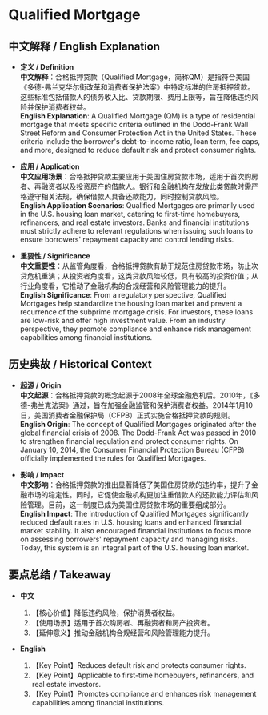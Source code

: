 # Qualified Mortgage

## 中文解释 / English Explanation

* **定义 / Definition**  
  **中文解释**：合格抵押贷款（Qualified Mortgage，简称QM）是指符合美国《多德-弗兰克华尔街改革和消费者保护法案》中特定标准的住房抵押贷款。这些标准包括借款人的债务收入比、贷款期限、费用上限等，旨在降低违约风险并保护消费者权益。  
  **English Explanation**: A Qualified Mortgage (QM) is a type of residential mortgage that meets specific criteria outlined in the Dodd-Frank Wall Street Reform and Consumer Protection Act in the United States. These criteria include the borrower's debt-to-income ratio, loan term, fee caps, and more, designed to reduce default risk and protect consumer rights.

* **应用 / Application**  
  **中文应用场景**：合格抵押贷款主要应用于美国住房贷款市场，适用于首次购房者、再融资者以及投资房产的借款人。银行和金融机构在发放此类贷款时需严格遵守相关法规，确保借款人具备还款能力，同时控制贷款风险。  
  **English Application Scenarios**: Qualified Mortgages are primarily used in the U.S. housing loan market, catering to first-time homebuyers, refinancers, and real estate investors. Banks and financial institutions must strictly adhere to relevant regulations when issuing such loans to ensure borrowers' repayment capacity and control lending risks.

* **重要性 / Significance**  
  **中文重要性**：从监管角度看，合格抵押贷款有助于规范住房贷款市场，防止次贷危机重演；从投资者角度看，这类贷款风险较低，具有较高的投资价值；从行业角度看，它推动了金融机构的合规经营和风险管理能力的提升。  
  **English Significance**: From a regulatory perspective, Qualified Mortgages help standardize the housing loan market and prevent a recurrence of the subprime mortgage crisis. For investors, these loans are low-risk and offer high investment value. From an industry perspective, they promote compliance and enhance risk management capabilities among financial institutions.

## 历史典故 / Historical Context

* **起源 / Origin**  
  **中文起源**：合格抵押贷款的概念起源于2008年全球金融危机后。2010年，《多德-弗兰克法案》通过，旨在加强金融监管和保护消费者权益。2014年1月10日，美国消费者金融保护局（CFPB）正式实施合格抵押贷款的规则。  
  **English Origin**: The concept of Qualified Mortgages originated after the global financial crisis of 2008. The Dodd-Frank Act was passed in 2010 to strengthen financial regulation and protect consumer rights. On January 10, 2014, the Consumer Financial Protection Bureau (CFPB) officially implemented the rules for Qualified Mortgages.

* **影响 / Impact**  
  **中文影响**：合格抵押贷款的推出显著降低了美国住房贷款的违约率，提升了金融市场的稳定性。同时，它促使金融机构更加注重借款人的还款能力评估和风险管理。目前，这一制度已成为美国住房贷款市场的重要组成部分。  
  **English Impact**: The introduction of Qualified Mortgages significantly reduced default rates in U.S. housing loans and enhanced financial market stability. It also encouraged financial institutions to focus more on assessing borrowers' repayment capacity and managing risks. Today, this system is an integral part of the U.S. housing loan market.

## 要点总结 / Takeaway

* **中文**  
  1. 【核心价值】降低违约风险，保护消费者权益。
  2. 【使用场景】适用于首次购房者、再融资者和房产投资者。
  3. 【延伸意义】推动金融机构合规经营和风险管理能力提升。

* **English**  
  1. 【Key Point】Reduces default risk and protects consumer rights.
  2. 【Key Point】Applicable to first-time homebuyers, refinancers, and real estate investors.
  3. 【Key Point】Promotes compliance and enhances risk management capabilities among financial institutions.
